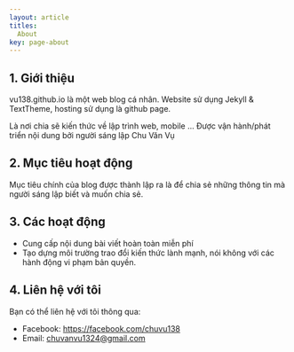 ```yaml
---
layout: article
titles:
  About
key: page-about
---
```


## 1. Giới thiệu
vu138.github.io là một web blog cá nhân. Website sử dụng Jekyll & TextTheme, hosting sử dụng là github page.

Là nơi chia sẽ kiến thức về lập trình web, mobile ... Được vận hành/phát triển nội dung bởi người sáng lập Chu Văn Vụ

## 2. Mục tiêu hoạt động
Mục tiêu chính của blog được thành lập ra là để chia sẻ những thông tin mà người sáng lập biết và muốn chia sẻ.

## 3. Các hoạt động
- Cung cấp nội dung bài viết hoàn toàn miễn phí
- Tạo dựng môi trường trao đổi kiến thức lành mạnh, nói không với các hành động vi phạm bản quyền.

## 4. Liên hệ với tôi
Bạn có thể liên hệ với tôi thông qua:
- Facebook: https://facebook.com/chuvu138
- Email: chuvanvu1324@gmail.com